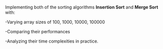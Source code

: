 Implementing both of the sorting algorithms **Insertion Sort** and **Merge Sort** with:

-Varying array sizes of 100, 1000, 10000, 100000

-Comparing their performances

-Analyzing their time complexities in practice.
